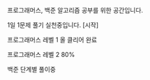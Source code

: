 프로그래머스, 백준 알고리즘 공부를 위한 공간입니다.

1일 1문제 풀기 실천중입니다. [시작]


프로그래머스 레벨 1 올 클리어 완료

프로그래머스 레벨 2 80%

백준 단계별 풀이중 
